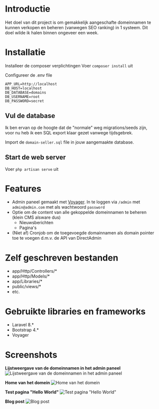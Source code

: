 # Introductie
Het doel van dit project is om gemakkelijk aangeschafte domeinnamen te kunnen verkopen en beheren (vanwegen SEO ranking) in 1 systeem. Dit doel wilde ik halen binnen ongeveer een week. 

# Installatie

Installeer de composer verplichtingen
Voer `composer install` uit

Configureer de .env file
```
APP_URL=http://localhost
DB_HOST=localhost
DB_DATABASE=domains
DB_USERNAME=root
DB_PASSWORD=secret
```

## Vul de database

Ik ben ervan op de hoogte dat de "normale" weg migrations/seeds zijn, voor nu heb ik een SQL export klaar gezet vanwege tijdsgebrek.

Import de `domain-seller.sql` file in jouw aangemaakte database.

## Start de web server

Voer `php artisan serve` uit

# Features

* Admin paneel gemaakt met [Voyager](https://voyager.devdojo.com/). In te loggen via `/admin` met `admin@admin.com` met als wachtwoord `password`
* Optie om de content van alle gekoppelde domeinnamen te beheren (klein CMS alsware dus)
  * Nieuwsberichten
  * Pagina's
* (Niet af) Cronjob om de toegevoegde domainnamen als domain pointer toe te voegen d.m.v. de API van DirectAdmin

# Zelf geschreven bestanden

* app/Http/Controllers/*
* app/Http/Models/*
* app/Libraries/*
* public/views/*
* etc.

# Gebruikte libraries en frameworks

* Laravel 8.*
* Bootstrap 4.*
* Voyager

# Screenshots

**Lijstweergave van de domeinnamen in het admin paneel**
![Lijstweergave van de domeinnamen in het admin paneel](https://i.ibb.co/b1qpQ0H/image.png)

**Home van het domein**
![Home van het domein](https://i.ibb.co/GnPCMbX/image.png)

**Test pagina "Hello World"**
![Test pagina "Hello World"](https://i.ibb.co/mc08g99/image.png)

**Blog post**
![Blog post](https://i.ibb.co/KXdgXN2/image.png)